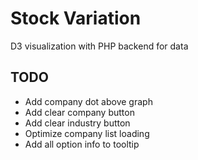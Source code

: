 # Stock Variation
 D3 visualization with PHP backend for data
 
## TODO
- Add company dot above graph
- Add clear company button
- Add clear industry button
- Optimize company list loading
- Add all option info to tooltip